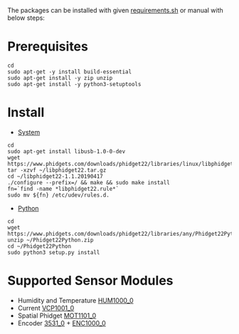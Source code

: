 The packages can be installed with given [requirements.sh](requirements.sh) or manual with below steps:

# Prerequisites
```
cd
sudo apt-get -y install build-essential
sudo apt-get install -y zip unzip
sudo apt-get install -y python3-setuptools
```
# Install 
* [System](https://www.phidgets.com/docs/OS_-_Linux#Quick_Downloads)
``` 
cd 
sudo apt-get install libusb-1.0-0-dev
wget https://www.phidgets.com/downloads/phidget22/libraries/linux/libphidget22.tar.gz 
tar -xzvf ~/libphidget22.tar.gz
cd ~/libphidget22-1.1.20190417  
./configure --prefix=/ && make && sudo make install
fn=`find -name *libphidget22.rule*`
sudo mv ${fn} /etc/udev/rules.d. 
``` 

* [Python](https://www.phidgets.com/docs/Language_-_Python) 
``` 
cd 
wget https://www.phidgets.com/downloads/phidget22/libraries/any/Phidget22Python.zip
unzip ~/Phidget22Python.zip
cd ~/Phidget22Python
sudo python3 setup.py install
```

# Supported Sensor Modules
* Humidity and Temperature [HUM1000_0](https://www.phidgets.com/?tier=3&catid=14&pcid=12&prodid=644)
* Current [VCP1001_0](https://www.phidgets.com/?tier=3&catid=16&pcid=14&prodid=954)
* Spatial Phidget [MOT1101_0](https://www.phidgets.com/?tier=3&catid=10&pcid=8&prodid=975)
* Encoder [3531_0](https://www.phidgets.com/?tier=3&catid=103&pcid=83&prodid=404) + [ENC1000_0](https://www.phidgets.com/?tier=3&catid=4&pcid=2&prodid=959) 
